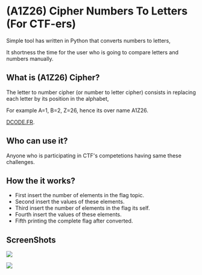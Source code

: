 # (A1Z26) Cipher Numbers To Letters (For CTF-ers)
Simple tool has written in Python that converts numbers to letters,

It shortness the time for the user who is going to compare letters and numbers manually.


## What is (A1Z26) Cipher?
The letter to number cipher (or number to letter cipher) consists in replacing each letter by its position in the alphabet,

For example A=1, B=2, Z=26, hence its over name A1Z26.

[DCODE.FR](https://www.dcode.fr/letter-number-cipher).

## Who can use it?
Anyone who is participating in CTF's competetions having same these challenges.

## How the it works?
* First insert the number of elements in the flag topic.
* Second insert the values of these elements.
* Third insert the number of elements in the flag its self.
* Fourth insert the values of these elements.
* Fifth printing the complete flag after converted. 

## ScreenShots
![](https://github.com/ds7en/a1z26Cipher/blob/main/Screenshot1.png?raw=true) 

![](https://github.com/ds7en/a1z26Cipher/blob/main/Screenshot2.png?raw=true)
